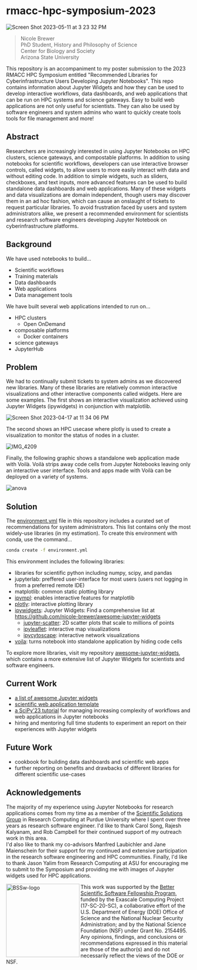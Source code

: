 # rmacc-hpc-symposium-2023

![Screen Shot 2023-05-11 at 3 23 32 PM](https://github.com/nicole-brewer/rmacc-hpc-symposium-2023/assets/20686935/81256771-fb21-47be-87cd-841431d5658d)

> Nicole Brewer  
> PhD Student, History and Philosophy of Science  
> Center for Biology and Society  
> Arizona State University

This repository is an accompaniment to my poster submission to the 2023 RMACC HPC Symposium entitled  "Recommended Libraries for Cyberinfrastructure Users Developing Jupyter Notebooks". This repo contains information about Jupyter Widgets and how they can be used to develop interactive workflows, data dashboards, and web applications that can be run on HPC systems and science gateways. Easy to build web applications are not only useful for scientists. They can also be used by software engineers and system admins who want to quickly create tools tools for file management and more!

## Abstract

Researchers are increasingly interested in using Jupyter Notebooks on HPC clusters, science gateways, and compostable platforms. In addition to using notebooks for scientific workflows, developers can use interactive browser controls, called widgets, to allow users to more easily interact with data and without editing code. In addition to simple widgets, such as sliders, checkboxes, and text inputs, more advanced features can be used to build standalone data dashboards and web applications. Many of these widgets and data visualizations are domain independent, though users may discover them in an ad hoc fashion, which can cause an onslaught of tickets to request particular libraries. To avoid frustration faced by users and system administrators alike, we present a recommended environment for scientists and research software engineers developing Jupyter Notebook on cyberinfrastructure platforms.

## Background

We have used  notebooks to build...
- Scientific workflows
- Training materials
- Data dashboards
- Web applications
- Data management tools

We have built several web applications intended to run on…
- HPC clusters
  - Open OnDemand
- composable platforms
  - Docker containers
- science gateways
- JupyterHub

## Problem

We had to continually submit tickets to system admins as we discovered new libraries. Many of these libraries are relatively common interactive visualizations and other interactive components called widgets. Here are some examples. The first shows an interactive visualization achieved using Jupyter Widgets (ipywidgets) in conjunction with matplotlib.

![Screen Shot 2023-04-17 at 11 34 06 PM](https://github.com/nicole-brewer/rmacc-hpc-symposium-2023/assets/20686935/7b591bbc-2745-4ade-8cb5-8d37fe0e0d66)

The second shows an HPC usecase where plotly is used to create a visualization to monitor the status of nodes in a cluster.

![IMG_4209](https://github.com/nicole-brewer/rmacc-hpc-symposium-2023/assets/20686935/38913293-460c-4d87-8e6e-7fdb736b9333)

Finally, the following graphic shows a standalone web application made with Voilà. Voilà strips away code cells from Jupyter Notebooks leaving only an interactive user interface. Tools and apps made with  Voilà can be deployed on a variety of systems.

![anova](https://github.com/nicole-brewer/rmacc-hpc-symposium-2023/assets/20686935/587efff1-2286-4d73-a512-f96be11d95ec)

## Solution

The [environment.yml](https://github.com/nicole-brewer/rmacc-hpc-symposium-2023/blob/main/environment.yml) file in this repository includes a curated set of recommendations for system administrators. This list contains only the most widely-use libraries (in my estimation). 
To create this environment with conda, use the command...

```bash
conda create -f environment.yml
```

This environment includes the following libraries:

- libraries for scientific python including numpy, scipy, and pandas
- jupyterlab: preffered user-interface for most users (users not logging in from a preferred remote IDE)
- matplotlib: common static plotting library
- [ipympl](https://github.com/matplotlib/ipympl): enables interactive features for matplotlib
- [plotly](https://plotly.com/python/getting-started/): interactive plotting library
- [ipywidgets](https://ipywidgets.readthedocs.io/en/latest/): Jupyter Widgets: Find a comprehensive list at https://github.com/nicole-brewer/awesome-jupyter-widgets
  - [jupyter-scatter](https://github.com/flekschas/jupyter-scatter): 2D scatter plots that scale to millions of points
  - [ipyleaflet](https://github.com/jupyter-widgets/ipyleaflet): interactive map visualizations
  - [ipycytoscape](https://github.com/cytoscape/ipycytoscape): interactive network visualizations
- [voila](https://github.com/voila-dashboards/voila): turns notebook into standalone application by hiding code cells


To explore more libraries, visit my repository [awesome-jupyter-widgets](https://github.com/nicole-brewer/awesome-jupyter-widgets),
 which contains a more extensive list of Jupyter Widgets for scientists and software engineers.

## Current Work

- [a list of awesome Jupyter widgets](https://github.com/nicole-brewer/awesome-jupytr-widgets)
- [scientific web application template](https://github.com/nicole-brewer/jupyter-web-app-template)
- [a SciPy'23 tutorial](https://github.com/nicole-brewer/scipy23-jupyter-web-app-tutorial) for managing increasing complexity of workflows and web applications in Jupyter notebooks
- hiring and mentoring full time students to experiment an report on their experiences with Jupyter widgets

## Future Work

- cookbook for building data dashboards and scientific web apps
- further reporting on benefits and drawbacks of different libraries for different scientific use-cases

## Acknowledgements

The majority of my experience using Jupyter Notebooks for research applications comes from my time as 
a member of the [Scientific Solutions Group](https://communityhub.purdue.edu/groups/ssg) in Research Computing at Purdue University where I spent 
over three years as research software engineer.
I'd like to thank Carol Song, Rajesh Kalyanam, and Rob Campbell for their continued support of my outreach work in this area.   
I'd also like to thank my co-advisors Manfred Laubichler and Jane Maienschein for their support for my 
continued and extensive participation in the research software engineering and HPC communities. 
Finally, I'd like to thank Jason Yalim from Research Computing at ASU for encouraging me to submit to 
the Symposium and providing me with images of Jupyter widgets used for HPC applications. 

<img width="200" align="left" alt="BSSw-logo" src="https://github.com/nicole-brewer/rmacc-hpc-symposium-2023/assets/20686935/e834056f-7169-4ce8-90ed-24bb878ab993">

This work was supported by the [Better Scientific Software Fellowship Program](https://bssw.io/fellows/nicole-brewer), funded by the Exascale Computing Project (17-SC-20-SC), a collaborative effort of the U.S. Department of Energy (DOE) Office of Science and the National Nuclear Security Administration; and by the National Science Foundation (NSF) under Grant No. 2154495.
Any opinions, findings, and conclusions or recommendations expressed in this material are those of the author(s) and do not necessarily reflect the views of the DOE or NSF.
